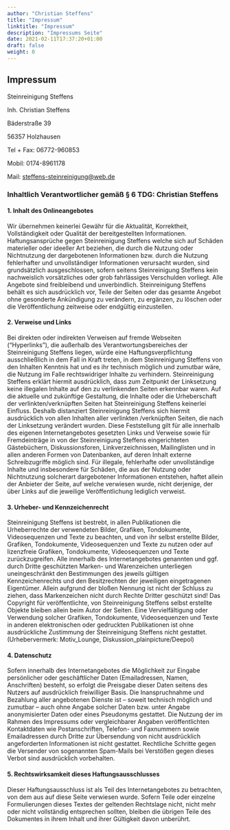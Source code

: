 ```yaml
---
author: "Christian Steffens"
title: "Impressum"
linktitle: "Impressum"
description: "Impressums Seite"
date: 2021-02-11T17:37:20+01:00
draft: false
weight: 0
---
```


## Impressum

Steinreinigung Steffens

Inh. Christian Steffens

Bäderstraße 39

56357 Holzhausen

Tel + Fax: 06772-960853

Mobil: 0174-8961178

Mail: steffens-steinreinigung@web.de

### Inhaltlich Verantwortlicher gemäß § 6 TDG: Christian Steffens

#### 1. Inhalt des Onlineangebotes

Wir übernehmen keinerlei Gewähr für die Aktualität, Korrektheit, Vollständigkeit oder Qualität der bereitgestellten Informationen. Haftungsansprüche gegen Steinreinigung Steffens welche sich auf Schäden materieller oder ideeller Art beziehen, die durch die Nutzung oder Nichtnutzung der dargebotenen Informationen bzw. durch die Nutzung fehlerhafter und unvollständiger Informationen verursacht wurden, sind grundsätzlich ausgeschlossen, sofern seitens Steinreinigung Steffens kein nachweislich vorsätzliches oder grob fahrlässiges Verschulden vorliegt. Alle Angebote sind freibleibend und unverbindlich. Steinreinigung Steffens behält es sich ausdrücklich vor, Teile der Seiten oder das gesamte Angebot ohne gesonderte Ankündigung zu verändern, zu ergänzen, zu löschen oder die Veröffentlichung zeitweise oder endgültig einzustellen.

#### 2. Verweise und Links

Bei direkten oder indirekten Verweisen auf fremde Webseiten (“Hyperlinks”), die außerhalb des Verantwortungsbereiches der Steinreinigung Steffens liegen, würde eine Haftungsverpflichtung ausschließlich in dem Fall in Kraft treten, in dem Steinreinigung Steffens von den Inhalten Kenntnis hat und es ihr technisch möglich und zumutbar wäre, die Nutzung im Falle rechtswidriger Inhalte zu verhindern. Steinreinigung Steffens erklärt hiermit ausdrücklich, dass zum Zeitpunkt der Linksetzung keine illegalen Inhalte auf den zu verlinkenden Seiten erkennbar waren. Auf die aktuelle und zukünftige Gestaltung, die Inhalte oder die Urheberschaft der verlinkten/verknüpften Seiten hat Steinreinigung Steffens keinerlei Einfluss. Deshalb distanziert Steinreinigung Steffens sich hiermit ausdrücklich von allen Inhalten aller verlinkten /verknüpften Seiten, die nach der Linksetzung verändert wurden. Diese Feststellung gilt für alle innerhalb des eigenen Internetangebotes gesetzten Links und Verweise sowie für Fremdeinträge in von der Steinreinigung Steffens eingerichteten Gästebüchern, Diskussionsforen, Linkverzeichnissen, Mailinglisten und in allen anderen Formen von Datenbanken, auf deren Inhalt externe Schreibzugriffe möglich sind. Für illegale, fehlerhafte oder unvollständige Inhalte und insbesondere für Schäden, die aus der Nutzung oder Nichtnutzung solcherart dargebotener Informationen entstehen, haftet allein der Anbieter der Seite, auf welche verwiesen wurde, nicht derjenige, der über Links auf die jeweilige Veröffentlichung lediglich verweist.

#### 3. Urheber- und Kennzeichenrecht

Steinreinigung Steffens ist bestrebt, in allen Publikationen die Urheberrechte der verwendeten Bilder, Grafiken, Tondokumente, Videosequenzen und Texte zu beachten, und von ihr selbst erstellte Bilder, Grafiken, Tondokumente, Videosequenzen und Texte zu nutzen oder auf lizenzfreie Grafiken, Tondokumente, Videosequenzen und Texte zurückzugreifen. Alle innerhalb des Internetangebotes genannten und ggf. durch Dritte geschützten Marken- und Warenzeichen unterliegen uneingeschränkt den Bestimmungen des jeweils gültigen Kennzeichenrechts und den Besitzrechten der jeweiligen eingetragenen Eigentümer. Allein aufgrund der bloßen Nennung ist nicht der Schluss zu ziehen, dass Markenzeichen nicht durch Rechte Dritter geschützt sind! Das Copyright für veröffentlichte, von Steinreinigung Steffens selbst erstellte Objekte bleiben allein beim Autor der Seiten. Eine Vervielfältigung oder Verwendung solcher Grafiken, Tondokumente, Videosequenzen und Texte in anderen elektronischen oder gedruckten Publikationen ist ohne ausdrückliche Zustimmung der Steinreinigung Steffens nicht gestattet. (Urhebervermerk: Motiv_Lounge, Diskussion_plainpicture/Deepol)

#### 4. Datenschutz

Sofern innerhalb des Internetangebotes die Möglichkeit zur Eingabe persönlicher oder geschäftlicher Daten (Emailadressen, Namen, Anschriften) besteht, so erfolgt die Preisgabe dieser Daten seitens des Nutzers auf ausdrücklich freiwilliger Basis. Die Inanspruchnahme und Bezahlung aller angebotenen Dienste ist – soweit technisch möglich und zumutbar – auch ohne Angabe solcher Daten bzw. unter Angabe anonymisierter Daten oder eines Pseudonyms gestattet. Die Nutzung der im Rahmen des Impressums oder vergleichbarer Angaben veröffentlichten Kontaktdaten wie Postanschriften, Telefon- und Faxnummern sowie Emailadressen durch Dritte zur Übersendung von nicht ausdrücklich angeforderten Informationen ist nicht gestattet. Rechtliche Schritte gegen die Versender von sogenannten Spam-Mails bei Verstößen gegen dieses Verbot sind ausdrücklich vorbehalten.

#### 5. Rechtswirksamkeit dieses Haftungsausschlusses

Dieser Haftungsausschluss ist als Teil des Internetangebotes zu betrachten, von dem aus auf diese Seite verwiesen wurde. Sofern Teile oder einzelne Formulierungen dieses Textes der geltenden Rechtslage nicht, nicht mehr oder nicht vollständig entsprechen sollten, bleiben die übrigen Teile des Dokumentes in ihrem Inhalt und ihrer Gültigkeit davon unberührt.
